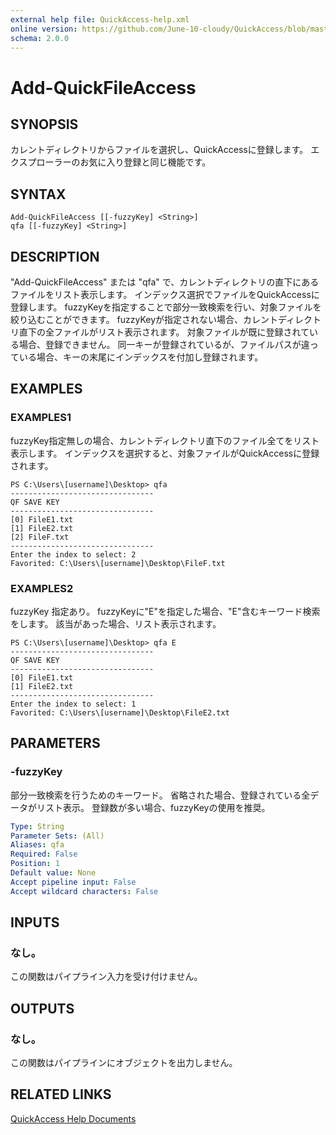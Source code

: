```yaml
---
external help file: QuickAccess-help.xml
online version: https://github.com/June-10-cloudy/QuickAccess/blob/master/help/ja-JP/QuickAccess-help.xml
schema: 2.0.0
---
```

# Add-QuickFileAccess
## SYNOPSIS
カレントディレクトリからファイルを選択し、QuickAccessに登録します。
エクスプローラーのお気に入り登録と同じ機能です。
## SYNTAX
```
Add-QuickFileAccess [[-fuzzyKey] <String>]
qfa [[-fuzzyKey] <String>]
```
## DESCRIPTION
"Add-QuickFileAccess" または "qfa" で、カレントディレクトリの直下にあるファイルをリスト表示します。
インデックス選択でファイルをQuickAccessに登録します。
fuzzyKeyを指定することで部分一致検索を行い、対象ファイルを絞り込むことができます。
fuzzyKeyが指定されない場合、カレントディレクトリ直下の全ファイルがリスト表示されます。
対象ファイルが既に登録されている場合、登録できません。
同一キーが登録されているが、ファイルパスが違っている場合、キーの末尾にインデックスを付加し登録されます。
## EXAMPLES
### EXAMPLES1
fuzzyKey指定無しの場合、カレントディレクトリ直下のファイル全てをリスト表示します。
インデックスを選択すると、対象ファイルがQuickAccessに登録されます。
```
PS C:\Users\[username]\Desktop> qfa
--------------------------------
QF SAVE KEY
--------------------------------
[0] FileE1.txt
[1] FileE2.txt
[2] FileF.txt
--------------------------------
Enter the index to select: 2
Favorited: C:\Users\[username]\Desktop\FileF.txt
```
### EXAMPLES2
fuzzyKey 指定あり。
fuzzyKeyに"E"を指定した場合、"E"含むキーワード検索をします。
該当があった場合、リスト表示されます。
```
PS C:\Users\[username]\Desktop> qfa E
--------------------------------
QF SAVE KEY
--------------------------------
[0] FileE1.txt
[1] FileE2.txt
--------------------------------
Enter the index to select: 1
Favorited: C:\Users\[username]\Desktop\FileE2.txt
```
## PARAMETERS
### -fuzzyKey
部分一致検索を行うためのキーワード。
省略された場合、登録されている全データがリスト表示。
登録数が多い場合、fuzzyKeyの使用を推奨。
```yaml
Type: String
Parameter Sets: (All)
Aliases: qfa
Required: False
Position: 1
Default value: None
Accept pipeline input: False
Accept wildcard characters: False
```
## INPUTS
### なし。
この関数はパイプライン入力を受け付けません。
## OUTPUTS
### なし。
この関数はパイプラインにオブジェクトを出力しません。
## RELATED LINKS
[QuickAccess Help Documents](https://github.com/June-10-cloudy/QuickAccess-Help)
